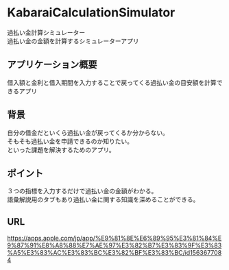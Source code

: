# KabaraiCalculationSimulator
過払い金計算シミュレーター  
過払い金の金額を計算するシミュレーターアプリ

## アプリケーション概要

借入額と金利と借入期間を入力することで戻ってくる過払い金の目安額を計算できるアプリ  

## 背景

自分の借金だといくら過払い金が戻ってくるか分からない。  
そもそも過払い金を申請できるのか知りたい。  
といった課題を解決するためのアプリ。

## ポイント

３つの指標を入力するだけで過払い金の金額がわかる。  
語彙解説用のタブもあり過払い金に関する知識を深めることができる。

## URL

https://apps.apple.com/jp/app/%E9%81%8E%E6%89%95%E3%81%84%E9%87%91%E8%A8%88%E7%AE%97%E3%82%B7%E3%83%9F%E3%83%A5%E3%83%AC%E3%83%BC%E3%82%BF%E3%83%BC/id1563677084
